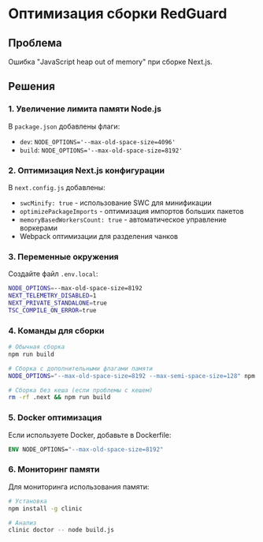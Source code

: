 # Оптимизация сборки RedGuard

## Проблема
Ошибка "JavaScript heap out of memory" при сборке Next.js.

## Решения

### 1. Увеличение лимита памяти Node.js
В `package.json` добавлены флаги:
- `dev`: `NODE_OPTIONS='--max-old-space-size=4096'`
- `build`: `NODE_OPTIONS='--max-old-space-size=8192'`

### 2. Оптимизация Next.js конфигурации
В `next.config.js` добавлены:
- `swcMinify: true` - использование SWC для минификации
- `optimizePackageImports` - оптимизация импортов больших пакетов
- `memoryBasedWorkersCount: true` - автоматическое управление воркерами
- Webpack оптимизации для разделения чанков

### 3. Переменные окружения
Создайте файл `.env.local`:
```bash
NODE_OPTIONS=--max-old-space-size=8192
NEXT_TELEMETRY_DISABLED=1
NEXT_PRIVATE_STANDALONE=true
TSC_COMPILE_ON_ERROR=true
```

### 4. Команды для сборки
```bash
# Обычная сборка
npm run build

# Сборка с дополнительными флагами памяти
NODE_OPTIONS="--max-old-space-size=8192 --max-semi-space-size=128" npm run build

# Сборка без кеша (если проблемы с кешем)
rm -rf .next && npm run build
```

### 5. Docker оптимизация
Если используете Docker, добавьте в Dockerfile:
```dockerfile
ENV NODE_OPTIONS="--max-old-space-size=8192"
```

### 6. Мониторинг памяти
Для мониторинга использования памяти:
```bash
# Установка
npm install -g clinic

# Анализ
clinic doctor -- node build.js
```
